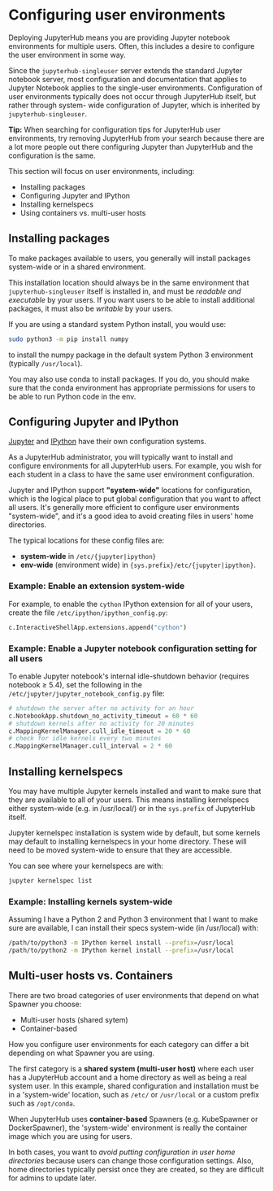 # Configuring user environments

Deploying JupyterHub means you are providing Jupyter notebook environments for
multiple users. Often, this includes a desire to configure the user
environment in some way.

Since the `jupyterhub-singleuser` server extends the standard Jupyter notebook
server, most configuration and documentation that applies to Jupyter Notebook
applies to the single-user environments. Configuration of user environments
typically does not occur through JupyterHub itself, but rather through system-
wide configuration of Jupyter, which is inherited by `jupyterhub-singleuser`.

**Tip:** When searching for configuration tips for JupyterHub user
environments, try removing JupyterHub from your search because there are a lot
more people out there configuring Jupyter than JupyterHub and the
configuration is the same.

This section will focus on user environments, including:

- Installing packages
- Configuring Jupyter and IPython
- Installing kernelspecs
- Using containers vs. multi-user hosts


## Installing packages

To make packages available to users, you generally will install packages
system-wide or in a shared environment.

This installation location should always be in the same environment that
`jupyterhub-singleuser` itself is installed in, and must be *readable and
executable* by your users. If you want users to be able to install additional
packages, it must also be *writable* by your users.

If you are using a standard system Python install, you would use:


```bash
sudo python3 -m pip install numpy
```

to install the numpy package in the default system Python 3 environment
(typically `/usr/local`).

You may also use conda to install packages. If you do, you should make sure
that the conda environment has appropriate permissions for users to be able to
run Python code in the env.


## Configuring Jupyter and IPython

[Jupyter](https://jupyter-notebook.readthedocs.io/en/stable/config_overview.html)
and [IPython](https://ipython.readthedocs.io/en/stable/development/config.html)
have their own configuration systems.

As a JupyterHub administrator, you will typically want to install and configure
environments for all JupyterHub users. For example, you wish for each student in
a class to have the same user environment configuration.

Jupyter and IPython support **"system-wide"** locations for configuration, which
is the logical place to put global configuration that you want to affect all
users. It's generally more efficient to configure user environments "system-wide",
and it's a good idea to avoid creating files in users' home directories.

The typical locations for these config files are:
- **system-wide** in `/etc/{jupyter|ipython}`
- **env-wide** (environment wide) in `{sys.prefix}/etc/{jupyter|ipython}`.

### Example: Enable an extension system-wide

For example, to enable the `cython` IPython extension for all of your users,
create the file `/etc/ipython/ipython_config.py`:

```python
c.InteractiveShellApp.extensions.append("cython")
```

### Example: Enable a Jupyter notebook configuration setting for all users

To enable Jupyter notebook's internal idle-shutdown behavior (requires
notebook ≥ 5.4), set the following in the `/etc/jupyter/jupyter_notebook_config.py`
file:

```python
# shutdown the server after no activity for an hour
c.NotebookApp.shutdown_no_activity_timeout = 60 * 60
# shutdown kernels after no activity for 20 minutes
c.MappingKernelManager.cull_idle_timeout = 20 * 60
# check for idle kernels every two minutes
c.MappingKernelManager.cull_interval = 2 * 60
```


## Installing kernelspecs

You may have multiple Jupyter kernels installed and want to make sure that
they are available to all of your users. This means installing kernelspecs
either system-wide (e.g. in /usr/local/) or in the `sys.prefix` of JupyterHub
itself.

Jupyter kernelspec installation is system wide by default, but some kernels
may default to installing kernelspecs in your home directory. These will need
to be moved system-wide to ensure that they are accessible.

You can see where your kernelspecs are with:

```bash
jupyter kernelspec list
```

### Example: Installing kernels system-wide

Assuming I have a Python 2 and Python 3 environment that I want to make
sure are available, I can install their specs system-wide (in /usr/local) with:

```bash
/path/to/python3 -m IPython kernel install --prefix=/usr/local
/path/to/python2 -m IPython kernel install --prefix=/usr/local
```


## Multi-user hosts vs. Containers 

There are two broad categories of user environments that depend on what
Spawner you choose:

- Multi-user hosts (shared sytem)
- Container-based

How you configure user environments for each category can differ a bit
depending on what Spawner you are using.

The first category is a **shared system (multi-user host)** where
each user has a JupyterHub account and a home directory as well as being
a real system user. In this example, shared configuration and installation
must be in a 'system-wide' location, such as `/etc/` or `/usr/local`
or a custom prefix such as `/opt/conda`.

When JupyterHub uses **container-based** Spawners (e.g. KubeSpawner or
DockerSpawner), the 'system-wide' environment is really the container image
which you are using for users.

In both cases, you want to *avoid putting configuration in user home
directories* because users can change those configuration settings. Also,
home directories typically persist once they are created, so they are
difficult for admins to update later.

